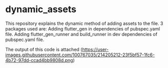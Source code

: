 # dynamic_assets

This repository explains the dynamic method of adding assets to the file.
3 packages used are:
Adding flutter_gen in dependencies of pubspec.yaml file.
Adding flutter_gen_runner and build_runner in dev dependencies of pubspec.yaml file.

The output of this code is attached 
(https://user-images.githubusercontent.com/100767035/214205212-23f5bf57-1fc6-4b72-97dd-ccad4bb9808d.png)
